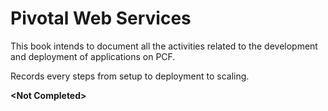 # Pivotal Web Services

This book intends to document all the activities related to the development and deployment of applications on PCF.

Records every steps from setup to deployment to scaling.

**&lt;Not Completed&gt;**

